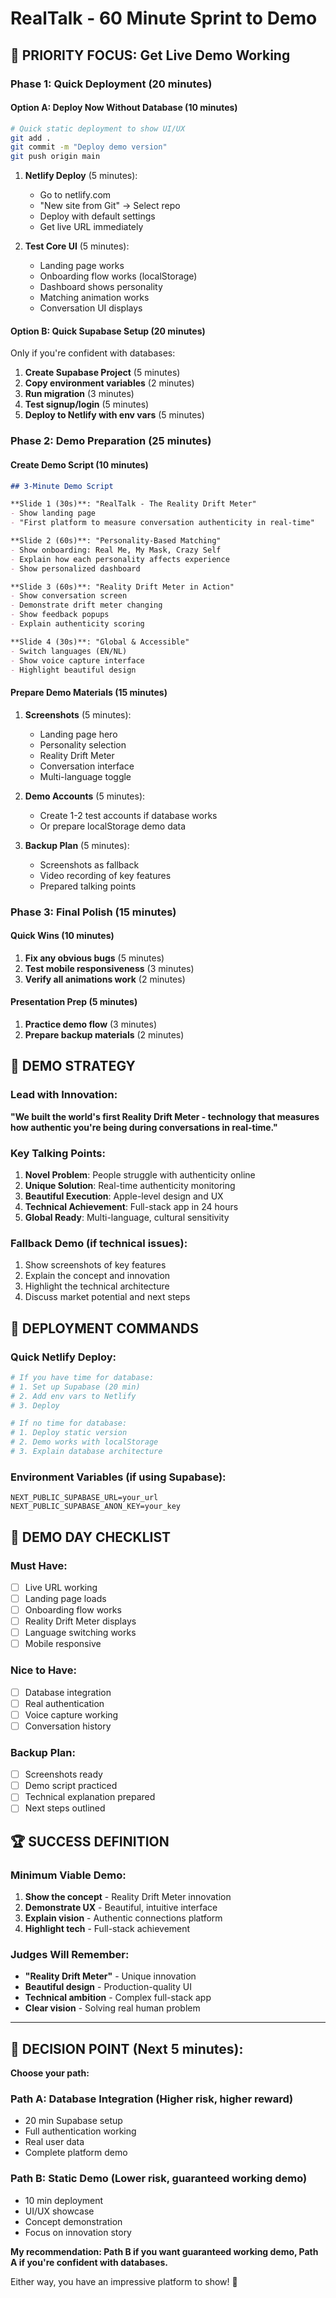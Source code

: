 # RealTalk - 60 Minute Sprint to Demo

## 🚨 PRIORITY FOCUS: Get Live Demo Working

### Phase 1: Quick Deployment (20 minutes)

#### Option A: Deploy Now Without Database (10 minutes)
```bash
# Quick static deployment to show UI/UX
git add .
git commit -m "Deploy demo version"
git push origin main
```

1. **Netlify Deploy** (5 minutes):
   - Go to netlify.com
   - "New site from Git" → Select repo
   - Deploy with default settings
   - Get live URL immediately

2. **Test Core UI** (5 minutes):
   - Landing page works
   - Onboarding flow works (localStorage)
   - Dashboard shows personality
   - Matching animation works
   - Conversation UI displays

#### Option B: Quick Supabase Setup (20 minutes)
Only if you're confident with databases:

1. **Create Supabase Project** (5 minutes)
2. **Copy environment variables** (2 minutes)
3. **Run migration** (3 minutes)
4. **Test signup/login** (5 minutes)
5. **Deploy to Netlify with env vars** (5 minutes)

### Phase 2: Demo Preparation (25 minutes)

#### Create Demo Script (10 minutes)
```markdown
## 3-Minute Demo Script

**Slide 1 (30s)**: "RealTalk - The Reality Drift Meter"
- Show landing page
- "First platform to measure conversation authenticity in real-time"

**Slide 2 (60s)**: "Personality-Based Matching"
- Show onboarding: Real Me, My Mask, Crazy Self
- Explain how each personality affects experience
- Show personalized dashboard

**Slide 3 (60s)**: "Reality Drift Meter in Action"
- Show conversation screen
- Demonstrate drift meter changing
- Show feedback popups
- Explain authenticity scoring

**Slide 4 (30s)**: "Global & Accessible"
- Switch languages (EN/NL)
- Show voice capture interface
- Highlight beautiful design
```

#### Prepare Demo Materials (15 minutes)
1. **Screenshots** (5 minutes):
   - Landing page hero
   - Personality selection
   - Reality Drift Meter
   - Conversation interface
   - Multi-language toggle

2. **Demo Accounts** (5 minutes):
   - Create 1-2 test accounts if database works
   - Or prepare localStorage demo data

3. **Backup Plan** (5 minutes):
   - Screenshots as fallback
   - Video recording of key features
   - Prepared talking points

### Phase 3: Final Polish (15 minutes)

#### Quick Wins (10 minutes)
1. **Fix any obvious bugs** (5 minutes)
2. **Test mobile responsiveness** (3 minutes)
3. **Verify all animations work** (2 minutes)

#### Presentation Prep (5 minutes)
1. **Practice demo flow** (3 minutes)
2. **Prepare backup materials** (2 minutes)

## 🎯 DEMO STRATEGY

### Lead with Innovation:
**"We built the world's first Reality Drift Meter - technology that measures how authentic you're being during conversations in real-time."**

### Key Talking Points:
1. **Novel Problem**: People struggle with authenticity online
2. **Unique Solution**: Real-time authenticity monitoring
3. **Beautiful Execution**: Apple-level design and UX
4. **Technical Achievement**: Full-stack app in 24 hours
5. **Global Ready**: Multi-language, cultural sensitivity

### Fallback Demo (if technical issues):
1. Show screenshots of key features
2. Explain the concept and innovation
3. Highlight the technical architecture
4. Discuss market potential and next steps

## 🚀 DEPLOYMENT COMMANDS

### Quick Netlify Deploy:
```bash
# If you have time for database:
# 1. Set up Supabase (20 min)
# 2. Add env vars to Netlify
# 3. Deploy

# If no time for database:
# 1. Deploy static version
# 2. Demo works with localStorage
# 3. Explain database architecture
```

### Environment Variables (if using Supabase):
```
NEXT_PUBLIC_SUPABASE_URL=your_url
NEXT_PUBLIC_SUPABASE_ANON_KEY=your_key
```

## 🎪 DEMO DAY CHECKLIST

### Must Have:
- [ ] Live URL working
- [ ] Landing page loads
- [ ] Onboarding flow works
- [ ] Reality Drift Meter displays
- [ ] Language switching works
- [ ] Mobile responsive

### Nice to Have:
- [ ] Database integration
- [ ] Real authentication
- [ ] Voice capture working
- [ ] Conversation history

### Backup Plan:
- [ ] Screenshots ready
- [ ] Demo script practiced
- [ ] Technical explanation prepared
- [ ] Next steps outlined

## 🏆 SUCCESS DEFINITION

### Minimum Viable Demo:
1. **Show the concept** - Reality Drift Meter innovation
2. **Demonstrate UX** - Beautiful, intuitive interface
3. **Explain vision** - Authentic connections platform
4. **Highlight tech** - Full-stack achievement

### Judges Will Remember:
- **"Reality Drift Meter"** - Unique innovation
- **Beautiful design** - Production-quality UI
- **Technical ambition** - Complex full-stack app
- **Clear vision** - Solving real human problem

---

## 🚨 DECISION POINT (Next 5 minutes):

**Choose your path:**

### Path A: Database Integration (Higher risk, higher reward)
- 20 min Supabase setup
- Full authentication working
- Real user data
- Complete platform demo

### Path B: Static Demo (Lower risk, guaranteed working demo)
- 10 min deployment
- UI/UX showcase
- Concept demonstration
- Focus on innovation story

**My recommendation: Path B if you want guaranteed working demo, Path A if you're confident with databases.**

Either way, you have an impressive platform to show! 🚀